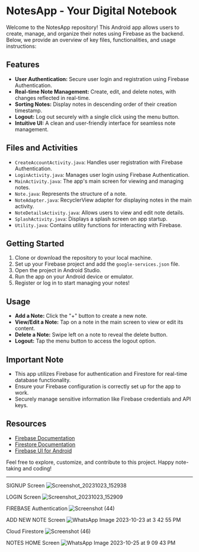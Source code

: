 # NotesApp - Your Digital Notebook

Welcome to the NotesApp repository! This Android app allows users to create, manage, and organize their notes using Firebase as the backend. Below, we provide an overview of key files, functionalities, and usage instructions:

## Features

- **User Authentication:** Secure user login and registration using Firebase Authentication.
- **Real-time Note Management:** Create, edit, and delete notes, with changes reflected in real-time.
- **Sorting Notes:** Display notes in descending order of their creation timestamp.
- **Logout:** Log out securely with a single click using the menu button.
- **Intuitive UI:** A clean and user-friendly interface for seamless note management.

## Files and Activities

- `CreateAccountActivity.java`: Handles user registration with Firebase Authentication.
- `LoginActivity.java`: Manages user login using Firebase Authentication.
- `MainActivity.java`: The app's main screen for viewing and managing notes.
- `Note.java`: Represents the structure of a note.
- `NoteAdapter.java`: RecyclerView adapter for displaying notes in the main activity.
- `NoteDetailsActivity.java`: Allows users to view and edit note details.
- `SplashActivity.java`: Displays a splash screen on app startup.
- `Utility.java`: Contains utility functions for interacting with Firebase.

## Getting Started

1. Clone or download the repository to your local machine.
2. Set up your Firebase project and add the `google-services.json` file.
3. Open the project in Android Studio.
4. Run the app on your Android device or emulator.
5. Register or log in to start managing your notes!

## Usage

- **Add a Note:** Click the "+" button to create a new note.
- **View/Edit a Note:** Tap on a note in the main screen to view or edit its content.
- **Delete a Note:** Swipe left on a note to reveal the delete button.
- **Logout:** Tap the menu button to access the logout option.

## Important Note

- This app utilizes Firebase for authentication and Firestore for real-time database functionality.
- Ensure your Firebase configuration is correctly set up for the app to work.
- Securely manage sensitive information like Firebase credentials and API keys.

## Resources

- [Firebase Documentation](https://firebase.google.com/docs)
- [Firestore Documentation](https://firebase.google.com/docs/firestore)
- [Firebase UI for Android](https://github.com/firebase/FirebaseUI-Android)

Feel free to explore, customize, and contribute to this project. Happy note-taking and coding!

---
 
SIGNUP Screen
![Screenshot_20231023_152938](https://github.com/MateChaitanya/NotesApp-With-Firebase-./assets/99747639/4e8a95f8-4774-419c-9dea-afa9cd37bdec)

LOGIN Screen
![Screenshot_20231023_152909](https://github.com/MateChaitanya/NotesApp-With-Firebase-./assets/99747639/6673a7b6-d317-427b-8a4b-90b6225b74eb)

FIREBASE Authentication
![Screenshot (44)](https://github.com/MateChaitanya/NotesApp-With-Firebase-./assets/99747639/60d5f1c2-c9d2-46f0-9249-a84093c784ff)

ADD NEW NOTE Screen
![WhatsApp Image 2023-10-23 at 3 42 55 PM](https://github.com/MateChaitanya/NotesApp-With-Firebase-./assets/99747639/3b8b960b-078e-4b7d-9a2e-7aff8f7d2881)

Cloud Firestore
![Screenshot (46)](https://github.com/MateChaitanya/NotesApp-With-Firebase-./assets/99747639/9fb18e78-1e03-478b-8cdf-14e9e4ac0638)

NOTES HOME Screen
![WhatsApp Image 2023-10-25 at 9 09 43 PM](https://github.com/MateChaitanya/NotesApp-With-Firebase-./assets/99747639/efbf5edb-b9bf-451f-b648-7de6226d817f)


